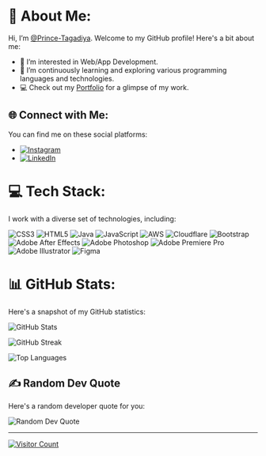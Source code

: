 # 👋 About Me:

Hi, I’m [@Prince-Tagadiya](https://github.com/Prince-Tagadiya). Welcome to my GitHub profile! Here's a bit about me:

- 👀 I’m interested in Web/App Development.
- 🌱 I’m continuously learning and exploring various programming languages and technologies.
- 💻 Check out my [Portfolio](https://prince-tagadiya.github.io/Prince-Portfolio/) for a glimpse of my work.

## 🌐 Connect with Me:

You can find me on these social platforms:

- [![Instagram](https://img.shields.io/badge/Instagram-%23E4405F.svg?logo=Instagram&logoColor=white)](https://instagram.com/__.prince._.28)
- [![LinkedIn](https://img.shields.io/badge/LinkedIn-%230077B5.svg?logo=linkedin&logoColor=white)](https://linkedin.com/in/prince-tagadiya)

# 💻 Tech Stack:

I work with a diverse set of technologies, including:

![CSS3](https://img.shields.io/badge/css3-%231572B6.svg?style=plastic&logo=css3&logoColor=white) ![HTML5](https://img.shields.io/badge/html5-%23E34F26.svg?style=plastic&logo=html5&logoColor=white) ![Java](https://img.shields.io/badge/java-%23ED8B00.svg?style=plastic&logo=java&logoColor=white) ![JavaScript](https://img.shields.io/badge/javascript-%23323330.svg?style=plastic&logo=javascript&logoColor=%23F7DF1E) ![AWS](https://img.shields.io/badge/AWS-%23FF9900.svg?style=plastic&logo=amazon-aws&logoColor=white) ![Cloudflare](https://img.shields.io/badge/Cloudflare-F38020?style=plastic&logo=Cloudflare&logoColor=white) ![Bootstrap](https://img.shields.io/badge/bootstrap-%23563D7C.svg?style=plastic&logo=bootstrap&logoColor=white) ![Adobe After Effects](https://img.shields.io/badge/Adobe%20After%20Effects-9999FF.svg?style=plastic&logo=Adobe%20After%20Effects&logoColor=white) ![Adobe Photoshop](https://img.shields.io/badge/adobephotoshop-%2331A8FF.svg?style=plastic&logo=adobephotoshop&logoColor=white) ![Adobe Premiere Pro](https://img.shields.io/badge/Adobe%20Premiere%20Pro-9999FF.svg?style=plastic&logo=Adobe%20Premiere%20Pro&logoColor=white) ![Adobe Illustrator](https://img.shields.io/badge/adobeillustrator-%23FF9A00.svg?style=plastic&logo=adobeillustrator&logoColor=white) 	![Figma](https://img.shields.io/badge/figma-%23F24E1E.svg?style=plastic&logo=figma&logoColor=white)

# 📊 GitHub Stats:

Here's a snapshot of my GitHub statistics:

![GitHub Stats](https://github-readme-stats.vercel.app/api?username=Prince-Tagadiya&theme=dark&hide_border=true&include_all_commits=true&count_private=false)

![GitHub Streak](https://github-readme-streak-stats.herokuapp.com/?user=Prince-Tagadiya&theme=dark&hide_border=true)

![Top Languages](https://github-readme-stats.vercel.app/api/top-langs/?username=Prince-Tagadiya&theme=dark&hide_border=true&include_all_commits=true&count_private=false&layout=compact)

## ✍️ Random Dev Quote

Here's a random developer quote for you:

![Random Dev Quote](https://quotes-github-readme.vercel.app/api?type=horizontal&theme=radical)

---

[![Visitor Count](https://visitcount.itsvg.in/api?id=Prince-Tagadiya&icon=0&color=0)](https://visitcount.itsvg.in)
